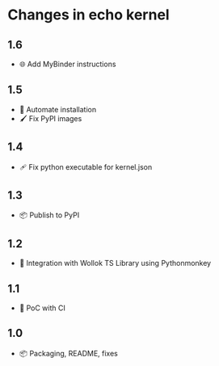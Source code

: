 # Changes in echo kernel

<!-- <START NEW CHANGELOG ENTRY> -->

## 1.6

- 🌐 Add MyBinder instructions

## 1.5

- 🤖 Automate installation
- 🖌️ Fix PyPI images

## 1.4

- 🩹 Fix python executable for kernel.json

## 1.3

- 📦 Publish to PyPI

## 1.2

- 🧪 Integration with Wollok TS Library using Pythonmonkey

## 1.1

- 🚀 PoC with CI

<!-- <END NEW CHANGELOG ENTRY> -->

## 1.0

- 📦 Packaging, README, fixes
